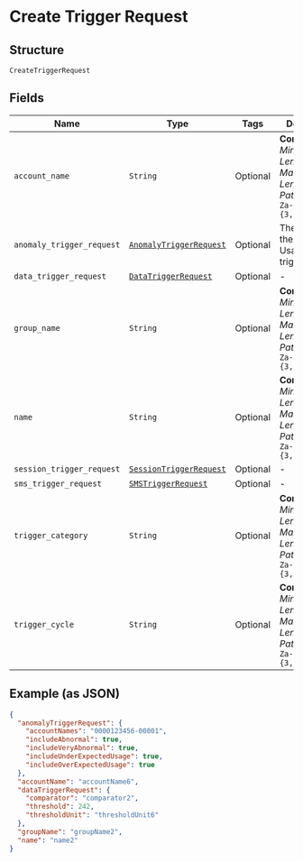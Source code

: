 
# Create Trigger Request

## Structure

`CreateTriggerRequest`

## Fields

| Name | Type | Tags | Description |
|  --- | --- | --- | --- |
| `account_name` | `String` | Optional | **Constraints**: *Minimum Length*: `3`, *Maximum Length*: `32`, *Pattern*: `^[A-Za-z0-9]{3,32}$` |
| `anomaly_trigger_request` | [`AnomalyTriggerRequest`](../../doc/models/anomaly-trigger-request.md) | Optional | The details of the UsageAnomaly trigger. |
| `data_trigger_request` | [`DataTriggerRequest`](../../doc/models/data-trigger-request.md) | Optional | - |
| `group_name` | `String` | Optional | **Constraints**: *Minimum Length*: `3`, *Maximum Length*: `32`, *Pattern*: `^[A-Za-z0-9]{3,32}$` |
| `name` | `String` | Optional | **Constraints**: *Minimum Length*: `3`, *Maximum Length*: `32`, *Pattern*: `^[A-Za-z0-9]{3,32}$` |
| `session_trigger_request` | [`SessionTriggerRequest`](../../doc/models/session-trigger-request.md) | Optional | - |
| `sms_trigger_request` | [`SMSTriggerRequest`](../../doc/models/sms-trigger-request.md) | Optional | - |
| `trigger_category` | `String` | Optional | **Constraints**: *Minimum Length*: `3`, *Maximum Length*: `32`, *Pattern*: `^[A-Za-z0-9]{3,32}$` |
| `trigger_cycle` | `String` | Optional | **Constraints**: *Minimum Length*: `3`, *Maximum Length*: `32`, *Pattern*: `^[A-Za-z0-9]{3,32}$` |

## Example (as JSON)

```json
{
  "anomalyTriggerRequest": {
    "accountNames": "0000123456-00001",
    "includeAbnormal": true,
    "includeVeryAbnormal": true,
    "includeUnderExpectedUsage": true,
    "includeOverExpectedUsage": true
  },
  "accountName": "accountName6",
  "dataTriggerRequest": {
    "comparator": "comparator2",
    "threshold": 242,
    "thresholdUnit": "thresholdUnit6"
  },
  "groupName": "groupName2",
  "name": "name2"
}
```

